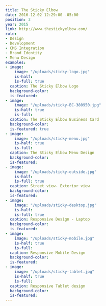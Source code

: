 ```yaml
---
title: The Sticky Elbow
date: 2016-12-02 12:29:00 -05:00
position: 3
year: 2015
link: http://www.thestickyelbow.com/
role:
- Design
- Development
- CMS Integration
- Brand Identity
- Menu Design
examples:
- image:
    image: "/uploads/sticky-logo.jpg"
    is-half: 
    is-full: true
  caption: The Sticky Elbow Logo
  background-color: 
  is-featured: 
- image:
    image: "/uploads/sticky-BC-380950.jpg"
    is-half: true
    is-full: 
  caption: The Sticky Elbow Business Card
  background-color: 
  is-featured: true
- image:
    image: "/uploads/sticky-menu.jpg"
    is-half: true
    is-full: 
  caption: The Sticky Elbow Menu Design
  background-color: 
  is-featured: 
- image:
    image: "/uploads/sticky-outside.jpg"
    is-half: 
    is-full: true
  caption: Street view- Exterior view
  background-color: 
  is-featured: 
- image:
    image: "/uploads/sticky-desktop.jpg"
    is-half: 
    is-full: true
  caption: Responsive Design - Laptop
  background-color: 
  is-featured: 
- image:
    image: "/uploads/sticky-mobile.jpg"
    is-half: true
    is-full: 
  caption: Responsive Mobile Design
  background-color: 
  is-featured: 
- image:
    image: "/uploads/sticky-tablet.jpg"
    is-half: true
    is-full: 
  caption: Responsive Tablet design
  background-color: 
  is-featured: 
---
```


